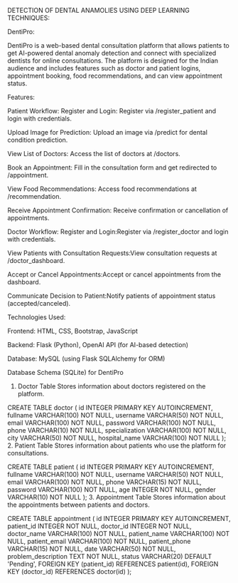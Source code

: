 DETECTION OF DENTAL ANAMOLIES USING DEEP LEARNING TECHNIQUES:

DentiPro:

DentiPro is a web-based dental consultation platform that allows patients to get AI-powered dental anomaly detection and connect with specialized dentists for online consultations. The platform is designed for the Indian audience and includes features such as doctor and patient logins, appointment booking, food recommendations, and can view appointment status.


Features:

Patient Workflow:
Register and Login: Register via /register_patient and login with credentials.

Upload Image for Prediction: Upload an image via /predict for dental condition prediction.

View List of Doctors: Access the list of doctors at /doctors.

Book an Appointment: Fill in the consultation form and get redirected to /appointment.

View Food Recommendations: Access food recommendations at /recommendation.

Receive Appointment Confirmation: Receive confirmation or cancellation of appointments.


Doctor Workflow:
Register and Login:Register via /register_doctor and login with credentials.

View Patients with Consultation Requests:View consultation requests at /doctor_dashboard.

Accept or Cancel Appointments:Accept or cancel appointments from the dashboard.

Communicate Decision to Patient:Notify patients of appointment status (accepted/canceled).


Technologies Used:

Frontend: HTML, CSS, Bootstrap, JavaScript

Backend: Flask (Python), OpenAI API (for AI-based detection)

Database: MySQL (using Flask SQLAlchemy for ORM)


Database Schema (SQLite) for DentiPro
1. Doctor Table
Stores information about doctors registered on the platform.

CREATE TABLE doctor (
    id INTEGER PRIMARY KEY AUTOINCREMENT,
    fullname VARCHAR(100) NOT NULL,
    username VARCHAR(50) NOT NULL,
    email VARCHAR(100) NOT NULL,
    password VARCHAR(100) NOT NULL,
    phone VARCHAR(10) NOT NULL,
    specialization VARCHAR(100) NOT NULL,
    city VARCHAR(50) NOT NULL,
    hospital_name VARCHAR(100) NOT NULL
);
2. Patient Table
Stores information about patients who use the platform for consultations.

CREATE TABLE patient (
    id INTEGER PRIMARY KEY AUTOINCREMENT,
    fullname VARCHAR(100) NOT NULL,
    username VARCHAR(50) NOT NULL,
    email VARCHAR(100) NOT NULL,
    phone VARCHAR(15) NOT NULL,
    password VARCHAR(100) NOT NULL,
    age INTEGER NOT NULL,
    gender VARCHAR(10) NOT NULL
);
3. Appointment Table
Stores information about the appointments between patients and doctors.

CREATE TABLE appointment (
    id INTEGER PRIMARY KEY AUTOINCREMENT,
    patient_id INTEGER NOT NULL,
    doctor_id INTEGER NOT NULL,
    doctor_name VARCHAR(100) NOT NULL,
    patient_name VARCHAR(100) NOT NULL,
    patient_email VARCHAR(100) NOT NULL,
    patient_phone VARCHAR(15) NOT NULL,
    date VARCHAR(50) NOT NULL,
    problem_description TEXT NOT NULL,
    status VARCHAR(20) DEFAULT 'Pending',
    FOREIGN KEY (patient_id) REFERENCES patient(id),
    FOREIGN KEY (doctor_id) REFERENCES doctor(id)
);




